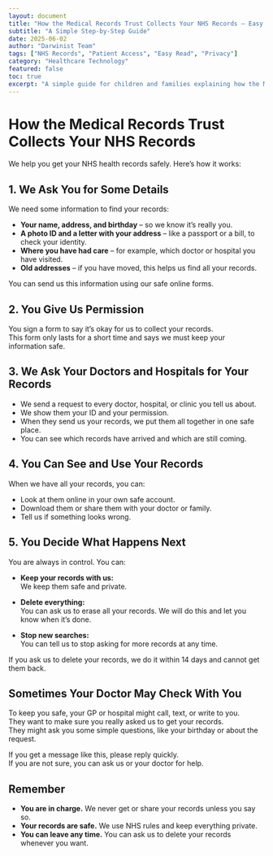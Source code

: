 ```yaml
---
layout: document
title: "How the Medical Records Trust Collects Your NHS Records – Easy Read"
subtitle: "A Simple Step-by-Step Guide"
date: 2025-06-02
author: "Darwinist Team"
tags: ["NHS Records", "Patient Access", "Easy Read", "Privacy"]
category: "Healthcare Technology"
featured: false
toc: true
excerpt: "A simple guide for children and families explaining how the Medical Records Trust collects your NHS records safely and keeps you in control."
---
```


# How the Medical Records Trust Collects Your NHS Records

We help you get your NHS health records safely. Here’s how it works:

## 1. We Ask You for Some Details

We need some information to find your records:

- **Your name, address, and birthday** – so we know it’s really you.
- **A photo ID and a letter with your address** – like a passport or a bill, to check your identity.
- **Where you have had care** – for example, which doctor or hospital you have visited.
- **Old addresses** – if you have moved, this helps us find all your records.

You can send us this information using our safe online forms.

## 2. You Give Us Permission

You sign a form to say it’s okay for us to collect your records.  
This form only lasts for a short time and says we must keep your information safe.

## 3. We Ask Your Doctors and Hospitals for Your Records

- We send a request to every doctor, hospital, or clinic you tell us about.
- We show them your ID and your permission.
- When they send us your records, we put them all together in one safe place.
- You can see which records have arrived and which are still coming.

## 4. You Can See and Use Your Records

When we have all your records, you can:

- Look at them online in your own safe account.
- Download them or share them with your doctor or family.
- Tell us if something looks wrong.

## 5. You Decide What Happens Next

You are always in control. You can:

- **Keep your records with us:**  
  We keep them safe and private.

- **Delete everything:**  
  You can ask us to erase all your records. We will do this and let you know when it’s done.

- **Stop new searches:**  
  You can tell us to stop asking for more records at any time.

If you ask us to delete your records, we do it within 14 days and cannot get them back.

## Sometimes Your Doctor May Check With You

To keep you safe, your GP or hospital might call, text, or write to you.  
They want to make sure you really asked us to get your records.  
They might ask you some simple questions, like your birthday or about the request.

If you get a message like this, please reply quickly.  
If you are not sure, you can ask us or your doctor for help.

## Remember

- **You are in charge.** We never get or share your records unless you say so.
- **Your records are safe.** We use NHS rules and keep everything private.
- **You can leave any time.** You can ask us to delete your records whenever you want.